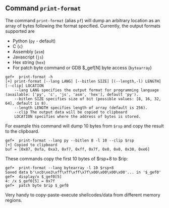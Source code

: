 ## Command `print-format`

The command `print-format` (alias `pf`) will dump an arbitrary location as an array of bytes
following the format specified. Currently, the output formats supported are

- Python (`py` - default)
- C (`c`)
- Assembly (`asm`)
- Javascript (`js`)
- Hex string (`hex`)
- For patch byte command or GDB $_gef[N] byte access (`bytearray`)


```
gef➤  print-format -h
[+] print-format [--lang LANG] [--bitlen SIZE] [(--length,-l) LENGTH] [--clip] LOCATION
    --lang LANG specifies the output format for programming language (available: ['py', 'c', 'js', 'asm', 'hex'], default 'py').
    --bitlen SIZE specifies size of bit (possible values: [8, 16, 32, 64], default is 8).
    --length LENGTH specifies length of array (default is 256).
    --clip The output data will be copied to clipboard
    LOCATION specifies where the address of bytes is stored.
```

For example this command will dump 10 bytes from `$rsp` and copy the result to the clipboard.

```
gef➤  print-format --lang py --bitlen 8 -l 10 --clip $rsp
[+] Copied to clipboard
buf = [0x87, 0xfa, 0xa3, 0xf7, 0xff, 0x7f, 0x0, 0x0, 0x30, 0xe6]
```

These commands copy the first 10 bytes of $rsp+8 to $rip:

```
gef➤  print-format --lang bytearray -l 10 $rsp+8
Saved data b'\xcb\xe3\xff\xff\xff\x7f\x00\x00\x00\x00'... in '$_gef0'
gef➤  display/x $_gef0[5]
4: /x $_gef0[5] = 0x7f
gef➤  patch byte $rip $_gef0
```

Very handy to copy-paste-execute shellcodes/data from different memory regions.
